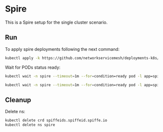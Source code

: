 # Spire

This is a Spire setup for the single cluster scenario.

## Run

To apply spire deployments following the next command:
```bash
kubectl apply -k https://github.com/networkservicemesh/deployments-k8s/examples/spire/single_cluster/?ref=24e4bd7c2c5211c28963c989b2d6ec4babd61072
```

Wait for PODs status ready:
```bash
kubectl wait -n spire --timeout=1m --for=condition=ready pod -l app=spire-server
```
```bash
kubectl wait -n spire --timeout=1m --for=condition=ready pod -l app=spire-agent
```

## Cleanup

Delete ns:
```bash
kubectl delete crd spiffeids.spiffeid.spiffe.io
kubectl delete ns spire
```
